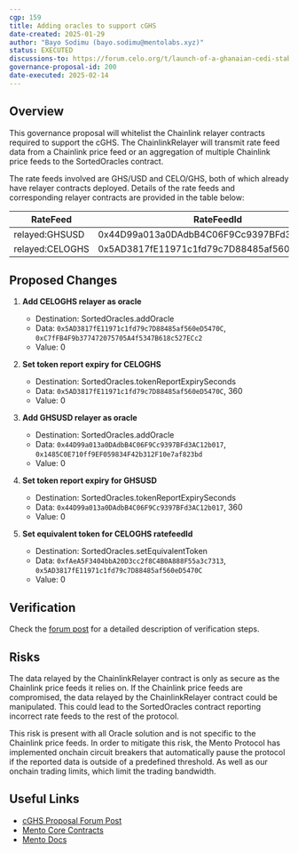 ```yaml
---
cgp: 159
title: Adding oracles to support cGHS
date-created: 2025-01-29
author: "Bayo Sodimu (bayo.sodimu@mentolabs.xyz)"
status: EXECUTED
discussions-to: https://forum.celo.org/t/launch-of-a-ghanaian-cedi-stablecoin-cghs
governance-proposal-id: 200
date-executed: 2025-02-14
---
```


## Overview

This governance proposal will whitelist the Chainlink relayer contracts required to support the cGHS. The ChainlinkRelayer will transmit rate feed data from a Chainlink price feed or an aggregation of multiple Chainlink price feeds to the SortedOracles contract.

The rate feeds involved are GHS/USD and CELO/GHS, both of which already have relayer contracts deployed. Details of the rate feeds and corresponding relayer contracts are provided in the table below:

| RateFeed        | RateFeedId                                 | Relayer Contract                                                                                                                  |
| --------------- | ------------------------------------------ | --------------------------------------------------------------------------------------------------------------------------------- |
| relayed:GHSUSD  | 0x44D99a013a0DAdbB4C06F9Cc9397BFd3AC12b017 | [0x1485C0E710ff9EF059834F42b312F10e7af823bd](https://celoscan.io/address/0x1485C0E710ff9EF059834F42b312F10e7af823bd#readContract) |
| relayed:CELOGHS | 0x5AD3817fE11971c1fd79c7D88485af560eD5470C | [0xC7fFB4F9b377472075705A4f5347B618c527ECc2](https://celoscan.io/address/0xC7fFB4F9b377472075705A4f5347B618c527ECc2#readContract) |

## Proposed Changes

1. **Add CELOGHS relayer as oracle**

   - Destination: SortedOracles.addOracle
   - Data: `0x5AD3817fE11971c1fd79c7D88485af560eD5470C`, `0xC7fFB4F9b377472075705A4f5347B618c527ECc2`
   - Value: 0

2. **Set token report expiry for CELOGHS**

   - Destination: SortedOracles.tokenReportExpirySeconds
   - Data: `0x5AD3817fE11971c1fd79c7D88485af560eD5470C`, 360
   - Value: 0

3. **Add GHSUSD relayer as oracle**

   - Destination: SortedOracles.addOracle
   - Data: `0x44D99a013a0DAdbB4C06F9Cc9397BFd3AC12b017`, `0x1485C0E710ff9EF059834F42b312F10e7af823bd`
   - Value: 0

4. **Set token report expiry for GHSUSD**

   - Destination: SortedOracles.tokenReportExpirySeconds
   - Data: `0x44D99a013a0DAdbB4C06F9Cc9397BFd3AC12b017`, 360
   - Value: 0

5. **Set equivalent token for CELOGHS ratefeedId**

   - Destination: SortedOracles.setEquivalentToken
   - Data: `0xfAeA5F3404bbA20D3cc2f8C4B0A888F55a3c7313`, `0x5AD3817fE11971c1fd79c7D88485af560eD5470C`
   - Value: 0

## Verification

Check the [forum post](https://forum.celo.org/t/draft-launch-of-a-ghanaian-cedi-stablecoin-cghs/9289) for a detailed description of verification steps.

## Risks

The data relayed by the ChainlinkRelayer contract is only as secure as the Chainlink price feeds it relies on. If the Chainlink price feeds are compromised, the data relayed by the ChainlinkRelayer contract could be manipulated. This could lead to the SortedOracles contract reporting incorrect rate feeds to the rest of the protocol.

This risk is present with all Oracle solution and is not specific to the Chainlink price feeds. In order to mitigate this risk, the Mento Protocol has implemented onchain circuit breakers that automatically pause the protocol if the reported data is outside of a predefined threshold. As well as our onchain trading limits, which limit the trading bandwidth.

## Useful Links

- [cGHS Proposal Forum Post](https://forum.celo.org/t/draft-launch-of-a-ghanaian-cedi-stablecoin-cghs/9289)
- [Mento Core Contracts](https://github.com/mento-protocol/mento-core)
- [Mento Docs](https://docs.mento.org)
